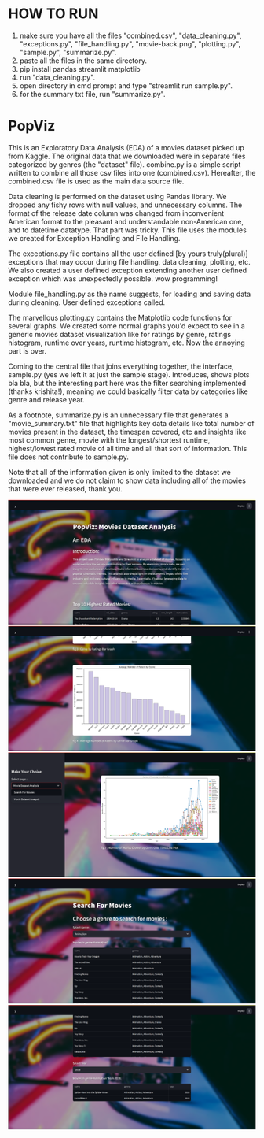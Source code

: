 # HOW TO RUN

1. make sure you have all the files "combined.csv", "data_cleaning.py", "exceptions.py", "file_handling.py", "movie-back.png", "plotting.py", "sample.py", "summarize.py".
2. paste all the files in the same directory.
3. pip install pandas streamlit matplotlib
4. run "data_cleaning.py".
5. open directory in cmd prompt and type "streamlit run sample.py".
6. for the summary txt file, run "summarize.py".

# PopViz

This is an Exploratory Data Analysis (EDA) of a movies dataset picked up from Kaggle. The original data that we downloaded were in separate files categorized by genres (the "dataset" file). combine.py is a simple script written to combine all those csv files into one (combined.csv). Hereafter, the combined.csv file is used as the main data source file. 

Data cleaning is performed on the dataset using Pandas library. We dropped any fishy rows with null values, and unnecessary columns. The format of the release date column was changed from inconvenient American format to the pleasant and understandable non-American one, and to datetime datatype. That part was tricky. This file uses the modules we created for Exception Handling and File Handling.

The exceptions.py file contains all the user defined [by yours truly(plural)] exceptions that may occur during file handling, data cleaning, plotting, etc. We also created a user defined exception extending another user defined exception which was unexpectedly possible. wow programming! 

Module file_handling.py as the name suggests, for loading and saving data during cleaning. User defined exceptions called.

The marvellous plotting.py contains the Matplotlib code functions for several graphs. We created some normal graphs you'd expect to see in a generic movies dataset visualization like for ratings by genre, ratings histogram, runtime over years, runtime histogram, etc. Now the annoying part is over.

Coming to the central file that joins everything together, the interface, sample.py (yes we left it at just the sample stage). Introduces, shows plots bla bla, but the interesting part here was the filter searching implemented (thanks krishita!), meaning we could basically filter data by categories like genre and release year.

As a footnote, summarize.py is an unnecessary file that generates a "movie_summary.txt" file that highlights key data details like total number of movies present in the dataset, the timespan covered, etc and insights like most common genre, movie with the longest/shortest runtime, highest/lowest rated movie of all time and all that sort of information. This file does not contribute to sample.py.

Note that all of the information given is only limited to the dataset we downloaded and we do not claim to show data including all of the movies that were ever released, thank you.

![Streamlit Screenshot 1](output/ss1.png)
![Streamlit Screenshot 2](output/ss2.png)
![Streamlit Screenshot 3](output/ss3.png)
![Streamlit Screenshot 4](output/ss4.png)
![Streamlit Screenshot 5](output/ss5.png)